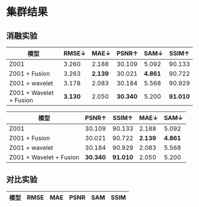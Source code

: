 # 集群结果 
## 消融实验  
模型 | RMSE↓ | MAE↓ | PSNR↑ | SAM↓ | SSIM↑ 
--- | --- | --- | --- | --- | ---
Z001 | 3.260 | 2.188 | 30.109 | 5.092 | 90.133
Z001 + Fusion | 3.263 | **2.139** | 30.021 | **4.861** | 90.722
Z001 + wavelet | 3.178 | 2.083 | 30.184 | 5.568 | 90.929
Z001 + Wavelet + Fusion | **3.130** | 2.050 | **30.340** | 5.200 | **91.010**

模型 | PSNR↑ | SSIM↑  | MAE↓ | SAM↓ | 
--- | --- | --- | --- | --- |
Z001 | 30.109 | 90.133 | 2.188 | 5.092
Z001 + Fusion | 30.021 | 90.722 | **2.139** | **4.861**
Z001 + wavelet | 30.184 | 90.929 | 2.083 | 5.568
Z001 + Wavelet + Fusion | **30.340** | **91.010** | 2.050 | 5.200


## 对比实验  
模型 | RMSE | MAE | PSNR | SAM | SSIM 
--- | --- | --- | --- | --- | ---
